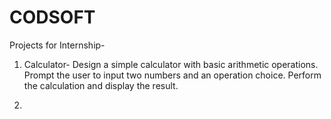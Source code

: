 # CODSOFT
Projects for Internship- 
1. Calculator- Design a simple calculator with basic arithmetic operations.
Prompt the user to input two numbers and an operation choice.
Perform the calculation and display the result.

2.
